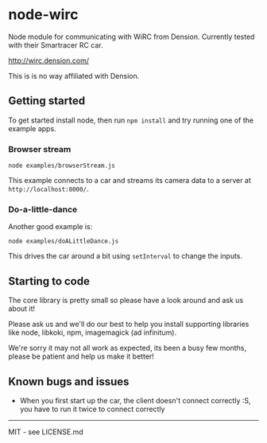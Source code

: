 node-wirc
=========

Node module for communicating with WiRC from Dension. Currently tested with their Smartracer RC car.

http://wirc.dension.com/

This is is no way affiliated with Dension.

## Getting started

To get started install node, then run `npm install` and try running one of the example apps.

### Browser stream

    node examples/browserStream.js

This example connects to a car and streams its camera data to a server at `http://localhost:8000/`.

### Do-a-little-dance

Another good example is:

    node examples/doALittleDance.js

This drives the car around a bit using `setInterval` to change the inputs.

## Starting to code

The core library is pretty small so please have a look around and ask us about it!

Please ask us and we'll do our best to help you install supporting libraries like node, libkoki, npm, imagemagick (ad infinitum).

We're sorry it may not all work as expected, its been a busy few months, please be patient and help us make it better!

## Known bugs and issues

- When you first start up the car, the client doesn't connect correctly :S, you have to run it twice to connect correctly

-----------

MIT - see LICENSE.md
